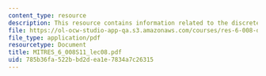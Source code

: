 ```yaml
---
content_type: resource
description: This resource contains information related to the discrete fourier series.
file: https://ol-ocw-studio-app-qa.s3.amazonaws.com/courses/res-6-008-digital-signal-processing-spring-2011/785b36fa522bbd2dea1e7834a7c26315_MITRES_6_008S11_lec08.pdf
file_type: application/pdf
resourcetype: Document
title: MITRES_6_008S11_lec08.pdf
uid: 785b36fa-522b-bd2d-ea1e-7834a7c26315
---
```

